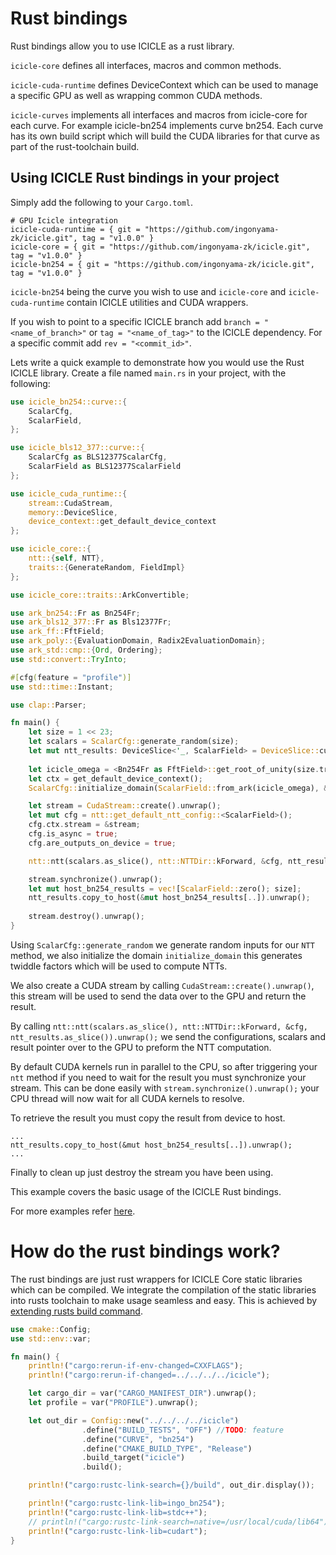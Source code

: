# Rust bindings

Rust bindings allow you to use ICICLE as a rust library.

`icicle-core` defines all interfaces, macros and common methods.

`icicle-cuda-runtime` defines DeviceContext which can be used to manage a specific GPU as well as wrapping common CUDA methods.

`icicle-curves` implements all interfaces and macros from icicle-core for each curve. For example icicle-bn254 implements curve bn254. Each curve has its own build script which will build the CUDA libraries for that curve as part of the rust-toolchain build.

## Using ICICLE Rust bindings in your project

Simply add the following to your `Cargo.toml`.

```
# GPU Icicle integration
icicle-cuda-runtime = { git = "https://github.com/ingonyama-zk/icicle.git", tag = "v1.0.0" }
icicle-core = { git = "https://github.com/ingonyama-zk/icicle.git", tag = "v1.0.0" }
icicle-bn254 = { git = "https://github.com/ingonyama-zk/icicle.git", tag = "v1.0.0" }
```

`icicle-bn254` being the curve you wish to use and `icicle-core` and `icicle-cuda-runtime` contain ICICLE utilities and CUDA wrappers.

If you wish to point to a specific ICICLE branch add `branch = "<name_of_branch>"` or `tag = "<name_of_tag>"` to the ICICLE dependency. For a specific commit add `rev = "<commit_id>"`.
 
Lets write a quick example to demonstrate how you would use the Rust ICICLE library. Create a file named `main.rs` in your project, with the following:

```rust
use icicle_bn254::curve::{
    ScalarCfg,
    ScalarField,
};

use icicle_bls12_377::curve::{
    ScalarCfg as BLS12377ScalarCfg,
    ScalarField as BLS12377ScalarField
};

use icicle_cuda_runtime::{
    stream::CudaStream,
    memory::DeviceSlice,
    device_context::get_default_device_context
};

use icicle_core::{
    ntt::{self, NTT},
    traits::{GenerateRandom, FieldImpl}
};

use icicle_core::traits::ArkConvertible;

use ark_bn254::Fr as Bn254Fr;
use ark_bls12_377::Fr as Bls12377Fr;
use ark_ff::FftField;
use ark_poly::{EvaluationDomain, Radix2EvaluationDomain};
use ark_std::cmp::{Ord, Ordering};
use std::convert::TryInto;

#[cfg(feature = "profile")]
use std::time::Instant;

use clap::Parser;

fn main() {
    let size = 1 << 23;
    let scalars = ScalarCfg::generate_random(size);
    let mut ntt_results: DeviceSlice<'_, ScalarField> = DeviceSlice::cuda_malloc(size).unwrap();
    
    let icicle_omega = <Bn254Fr as FftField>::get_root_of_unity(size.try_into().unwrap()).unwrap();
    let ctx = get_default_device_context();
    ScalarCfg::initialize_domain(ScalarField::from_ark(icicle_omega), &ctx).unwrap();

    let stream = CudaStream::create().unwrap();
    let mut cfg = ntt::get_default_ntt_config::<ScalarField>();
    cfg.ctx.stream = &stream;
    cfg.is_async = true;
    cfg.are_outputs_on_device = true;

    ntt::ntt(scalars.as_slice(), ntt::NTTDir::kForward, &cfg, ntt_results.as_slice()).unwrap();

    stream.synchronize().unwrap();
    let mut host_bn254_results = vec![ScalarField::zero(); size];
    ntt_results.copy_to_host(&mut host_bn254_results[..]).unwrap();
    
    stream.destroy().unwrap();
}
```

Using `ScalarCfg::generate_random` we generate random inputs for our `NTT` method, we also initialize the domain `initialize_domain` this generates twiddle factors which will be used to compute NTTs. 

We also create a CUDA stream by calling `CudaStream::create().unwrap()`, this stream will be used to send the data over to the GPU and return the result.


By calling `ntt::ntt(scalars.as_slice(), ntt::NTTDir::kForward, &cfg, ntt_results.as_slice()).unwrap();` we send the configurations, scalars and result pointer over to the GPU to preform the NTT computation.

By default CUDA kernels run in parallel to the CPU, so after triggering your `ntt` method if you need to wait for the result you must synchronize your stream. This can be done easily with `stream.synchronize().unwrap();` your CPU thread will now wait for all CUDA kernels to resolve.

To retrieve the result you must copy the result from device to host.

```
...
ntt_results.copy_to_host(&mut host_bn254_results[..]).unwrap();
...
```

Finally to clean up just destroy the stream you have been using.

This example covers the basic usage of the ICICLE Rust bindings.

For more examples refer [here](https://github.com/ingonyama-zk/icicle/tree/main/examples).


# How do the rust bindings work?

The rust bindings are just rust wrappers for ICICLE Core static libraries which can be compiled. We integrate the compilation of the static libraries into rusts toolchain to make usage seamless and easy. This is achieved by [extending rusts build command](https://github.com/ingonyama-zk/icicle/blob/main/wrappers/rust/icicle-curves/icicle-bn254/build.rs).


```rust
use cmake::Config;
use std::env::var;

fn main() {
    println!("cargo:rerun-if-env-changed=CXXFLAGS");
    println!("cargo:rerun-if-changed=../../../../icicle");

    let cargo_dir = var("CARGO_MANIFEST_DIR").unwrap();
    let profile = var("PROFILE").unwrap();

    let out_dir = Config::new("../../../../icicle")
                .define("BUILD_TESTS", "OFF") //TODO: feature
                .define("CURVE", "bn254")
                .define("CMAKE_BUILD_TYPE", "Release")
                .build_target("icicle")
                .build();

    println!("cargo:rustc-link-search={}/build", out_dir.display());

    println!("cargo:rustc-link-lib=ingo_bn254");
    println!("cargo:rustc-link-lib=stdc++");
    // println!("cargo:rustc-link-search=native=/usr/local/cuda/lib64");
    println!("cargo:rustc-link-lib=cudart");
}
```

